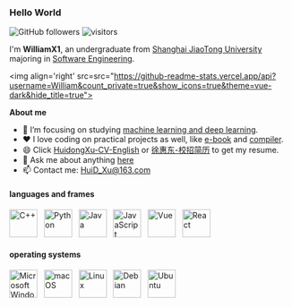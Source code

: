 <!--
**WilliamX1/WilliamX1** is a ✨ _special_ ✨ repository because its `README.md` (this file) appears on your GitHub profile.

Here are some ideas to get you started:

- 🔭 I’m currently working on ...
- 🌱 I’m currently learning ...
- 👯 I’m looking to collaborate on ...
- 🤔 I’m looking for help with ...
- 💬 Ask me about ...
- 📫 How to reach me: ...
- 😄 Pronouns: ...
- ⚡ Fun fact: ...
-->

### Hello World
![GitHub followers](https://img.shields.io/github/followers/WilliamX1?style=social)
![visitors](https://visitor-badge.glitch.me/badge?page_id=WilliamX1)

I'm **WilliamX1**, an undergraduate from [Shanghai JiaoTong University](http://en.sjtu.edu.cn/) majoring in [Software Engineering](http://www.se.sjtu.edu.cn/).

<img align='right' src=src="https://github-readme-stats.vercel.app/api?username=William&count_private=true&show_icons=true&theme=vue-dark&hide_title=true">

**About me**

- 👯 I’m focusing on studying [machine learning and deep learning](https://github.com/WilliamX1/machine-learning).
- ❤️ I love coding on practical projects as well, like [e-book](https://github.com/WilliamX1/bookstore) and [compiler](https://github.com/WilliamX1/compiler).
- 😄 Click [HuidongXu-CV-English](https://github.com/WilliamX1/WilliamX1/tree/main/CV-School/HuidongXu-CV-English.pdf) or [徐惠东-校招简历](https://github.com/WilliamX1/WilliamX1/blob/main/CV-School/徐惠东-校招简历.pdf) to get my resume.
- 💬 Ask me about anything [here](https://github.com/WilliamX1/WilliamX1/issues)
- 📫 Contact me: <HuiD_Xu@163.com>

<h4>languages and frames</h4>
<div>
     <img src="https://edent.github.io/SuperTinyIcons/images/svg/cplusplus.svg" width="50" title="C++"/> &nbsp;
     <img src="https://edent.github.io/SuperTinyIcons/images/svg/python.svg" width="50" title="Python" /> &nbsp;
     <img src="https://edent.github.io/SuperTinyIcons/images/svg/java.svg" width="50" title="Java" /> &nbsp;
     <img src="https://edent.github.io/SuperTinyIcons/images/svg/javascript.svg" width="50" title="JavaScript" /> &nbsp;
     <img src="https://edent.github.io/SuperTinyIcons/images/svg/vue.svg" width="50" title="Vue" /> &nbsp;
     <img src="https://edent.github.io/SuperTinyIcons/images/svg/react.svg" width="50" title="React" /> &nbsp;
  </tr>
</div>
<h4>operating systems</h4>
<div>
     <img src="https://edent.github.io/SuperTinyIcons/images/svg/windows.svg" width="50" title="Microsoft Windows" /> &nbsp;
     <img src="https://edent.github.io/SuperTinyIcons/images/svg/macos.svg" width="50" title="macOS"/> &nbsp;
     <img src="https://edent.github.io/SuperTinyIcons/images/svg/linux.svg" width="50" title="Linux" /> &nbsp;
     <img src="https://edent.github.io/SuperTinyIcons/images/svg/debian.svg" width="50" title="Debian"/> &nbsp;
     <img src="https://edent.github.io/SuperTinyIcons/images/svg/ubuntu.svg" width="50" title="Ubuntu" /> &nbsp;
</div>

